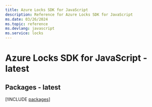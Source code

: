 ```yaml
---
title: Azure Locks SDK for JavaScript
description: Reference for Azure Locks SDK for JavaScript
ms.date: 03/26/2024
ms.topic: reference
ms.devlang: javascript
ms.service: locks
---
```

# Azure Locks SDK for JavaScript - latest
## Packages - latest
[!INCLUDE [packages](locks-index.md)]